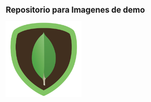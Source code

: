 ## Repositorio para Imagenes de demo ##

![alt tag](https://raw.githubusercontent.com/salc2/openspace/master/MongoDB.png)
